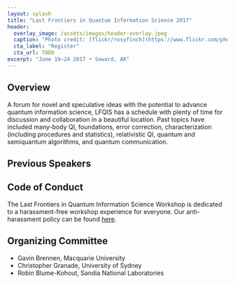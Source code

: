 ```yaml
---
layout: splash
title: "Last Frontiers in Quantum Information Science 2017"
header:
  overlay_image: /assets/images/header-overlay.jpeg
  caption: "Photo credit: [flickr/rosyfinch](https://www.flickr.com/photos/rosyfinch/5885946346/in/photolist-9Y81My-ojEDoT-asAwds-9QDf3M-4wkg1g-8Zfh3X-oe6JF4-82Wgt-abvPpU-8qZiAW-6KNNeT-6HoqsK-9Y56Q8-o7LA1a-o7Lxn4-9Q7LFr-nQgUjy-nQi1Z2-o7Dpa5-o7F11o-asAj1w-asxTxr-9QaDCY-9Q7M1i-asxFfR-5CSXWk-9QaDrY-a9vozP-a9ybuh-hz3yCj-9QaDhS-odCE85-csjaPw-ojtpvd-6KSLxW-6KNNfP-6KNNf6-5FDktC-yKR8QM-yKKnWW-z13LYW-cX3hs5-uxx36f-nVw7As-uFVboV-wo1kwX-xENgDa-cS4tC-ykaDJZ-q4VD3)"
  cta_label: "Register"
  cta_url: TODO
excerpt: "June 19–24 2017 • Seward, AK"
---
```


## Overview ##

A forum for novel and speculative ideas with the potential to advance quantum information science, LFQIS has a schedule with plenty of time for discussion and collaboration in a beautiful location.  Past topics have included many-body QI, foundations, error correction, characterization (including procedures and statistics), relativistic QI, quantum and semiquantum algorithms, and quantum communication.


## Previous Speakers ##

## Code of Conduct ##

The Last Frontiers in Quantum Information Science Workshop is dedicated to a harassment-free workshop experience for everyone. Our anti-harassment policy can be found [here](/code-of-conduct).

## Organizing Committee ##

- Gavin Brennen, Macquarie University
- Christopher Granade, University of Sydney
- Robin Blume-Kohout, Sandia National Laboratories